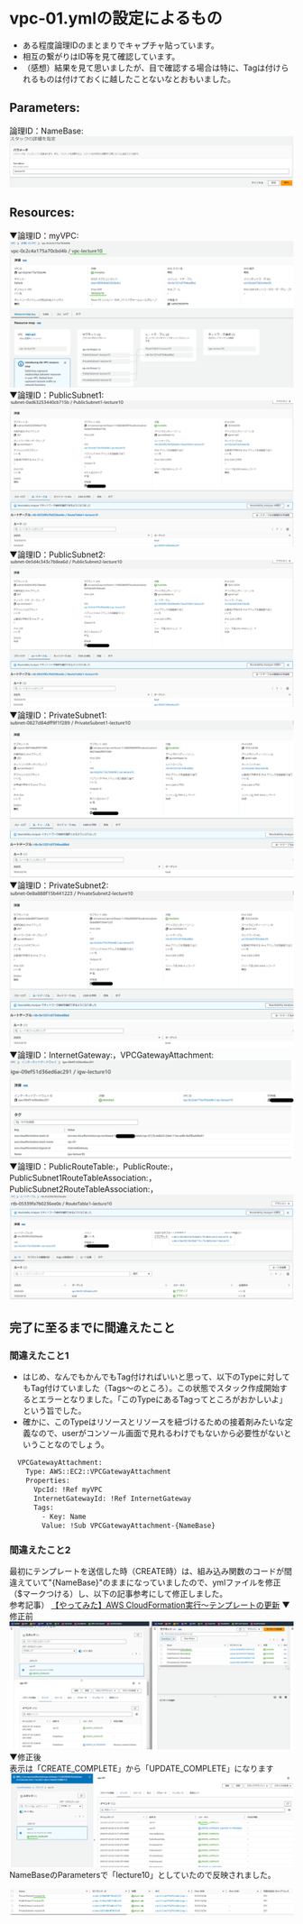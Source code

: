 # vpc-01.ymlの設定によるもの
* ある程度論理IDのまとまりでキャプチャ貼っています。
* 相互の繋がりはID等を見て確認しています。
* （感想）結果を見て思いましたが、目で確認する場合は特に、Tagは付けられるものは付けておくに越したことないなとおもいました。
## Parameters:
論理ID：NameBase:
![103_srackUPDATE-vps-param](image_10/103_srackUPDATE-vps-param.png)  
## Resources:
▼論理ID：myVPC:
![103_myVPC](image_10/103_myVPC.png)
▼論理ID：PublicSubnet1:  
![PublicSunet1](image_10/103_PublicSunet1.png)  
▼論理ID：PublicSubnet2:  
![PublicSunet2](image_10/103_PublicSunet2.png)  
▼論理ID：PrivateSubnet1:  
![PrivateSunet1](image_10/103_PrivateSunet1.png)  
▼論理ID：PrivateSubnet2:  
![PrivateSunet2](image_10/103_PrivateSunet2.png)  
▼論理ID：InternetGateway:，VPCGatewayAttachment: 
![igw-attachment](image_10/103_igw-attachment.png)  
▼論理ID：PublicRouteTable:，PublicRoute:，PublicSubnet1RouteTableAssociation:，PublicSubnet2RouteTableAssociation:，  
![RouteTable](image_10/103_RouteTable.png)  

## 完了に至るまでに間違えたこと
### 間違えたこと1
* はじめ、なんでもかんでもTag付ければいいと思って、以下のTypeに対してもTag付けていました（Tags～のところ）。この状態でスタック作成開始するとエラーとなりました。「このTypeにあるTagってところがおかしいよ」という旨でした。
* 確かに、このTypeはリソースとリソースを紐づけるための接着剤みたいな定義なので、userがコンソール画面で見れるわけでもないから必要性がないということなのでしょう。
```
  VPCGatewayAttachment:
    Type: AWS::EC2::VPCGatewayAttachment
    Properties:
      VpcId: !Ref myVPC
      InternetGatewayId: !Ref InternetGateway
      Tags:
        - Key: Name
        Value: !Sub VPCGatewayAttachment-{NameBase}
```
### 間違えたこと2
最初にテンプレートを送信した時（CREATE時）は、組み込み関数のコードが間違えていて"{NameBase}"のままになっていましたので、ymlファイルを修正（$マークつける）し、以下の記事参考にして修正しました。  
参考記事） [【やってみた】AWS CloudFormation実行～テンプレートの更新](https://blog.serverworks.co.jp/2022/02/09/073000)
▼修正前  
![101_stackComp-vps-引数ミス](image_10/101_stackComp-vps-引数ミス.png)  
▼修正後  
表示は「CREATE_COMPLETE」から「UPDATE_COMPLETE」になります
![102_srackUPDATE-vps-引数修正](image_10/102_srackUPDATE-vps-引数修正.png)  
NameBaseのParametersで「lecture10」としていたので反映されました。  

![103_srackUPDATE-vps-引数修正](image_10/103_srackUPDATE-vps-引数修正.png) 

